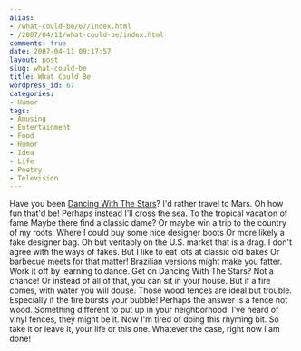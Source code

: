 ```yaml
---
alias:
- /what-could-be/67/index.html
- /2007/04/11/what-could-be/index.html
comments: true
date: 2007-04-11 09:17:57
layout: post
slug: what-could-be
title: What Could Be
wordpress_id: 67
categories:
- Humor
tags:
- Amusing
- Entertainment
- Food
- Humor
- Idea
- Life
- Poetry
- Television
---
```


Have you been [Dancing With The Stars](http://abc.go.com/primetime/dancingwiththestars/index)?
I'd rather travel to Mars.
Oh how fun that'd be!
Perhaps instead I'll cross the sea.
To the tropical vacation of fame
Maybe there find a classic dame?
Or maybe win a trip to the country of my roots.
Where I could buy some nice designer boots
Or more likely a fake designer bag.
Oh but veritably on the U.S. market that is a drag.
I don't agree with the ways of fakes.
But I like to eat lots at classic old bakes
Or barbecue meets for that matter!
Brazilian versions might make you fatter.
Work it off by learning to dance.
Get on Dancing With The Stars? Not a chance!
Or instead of all of that, you can sit in your house.
But if a fire comes, with water you will douse.
Those wood fences are ideal but trouble.
Especially if the fire bursts your bubble!
Perhaps the answer is a fence not wood.
Something different to put up in your neighborhood.
I've heard of vinyl fences, they might be it.
Now I'm tired of doing this rhyming bit.
So take it or leave it, your life or this one.
Whatever the case, right now I am done!
